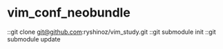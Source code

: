 vim_conf_neobundle
==================

::git clone git@github.com:ryshinoz/vim_study.git
::git submodule init
::git submodule update
